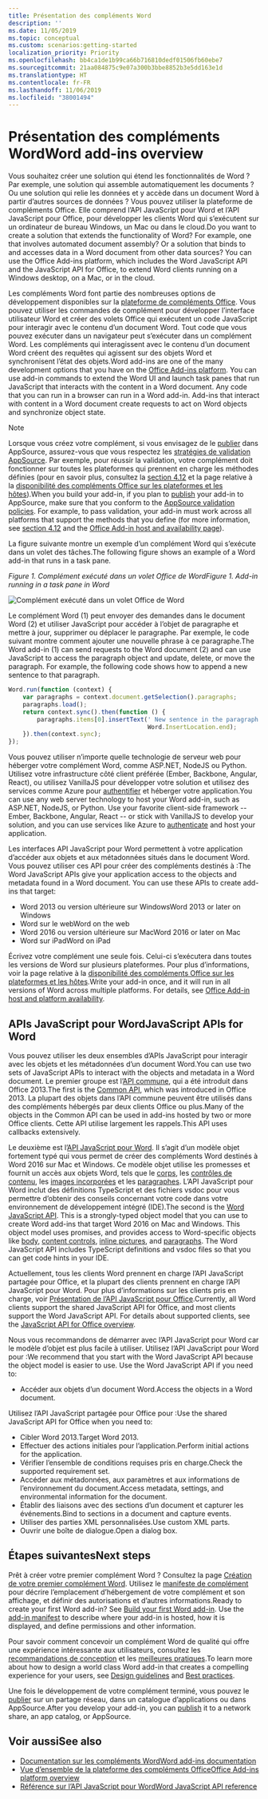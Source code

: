 ```yaml
---
title: Présentation des compléments Word
description: ''
ms.date: 11/05/2019
ms.topic: conceptual
ms.custom: scenarios:getting-started
localization_priority: Priority
ms.openlocfilehash: bb4ca1de1b99ca66b716810dedf01506fb60ebe7
ms.sourcegitcommit: 21aa084875c9e07a300b3bbe8852b3e5dd163e1d
ms.translationtype: HT
ms.contentlocale: fr-FR
ms.lasthandoff: 11/06/2019
ms.locfileid: "38001494"
---
```

# <a name="word-add-ins-overview"></a><span data-ttu-id="51008-102">Présentation des compléments Word</span><span class="sxs-lookup"><span data-stu-id="51008-102">Word add-ins overview</span></span>

<span data-ttu-id="51008-p101">Vous souhaitez créer une solution qui étend les fonctionnalités de Word ? Par exemple, une solution qui assemble automatiquement les documents ? Ou une solution qui relie les données et y accède dans un document Word à partir d’autres sources de données ? Vous pouvez utiliser la plateforme de compléments Office. Elle comprend l’API JavaScript pour Word et l’API JavaScript pour Office, pour développer les clients Word qui s’exécutent sur un ordinateur de bureau Windows, un Mac ou dans le cloud.</span><span class="sxs-lookup"><span data-stu-id="51008-p101">Do you want to create a solution that extends the functionality of Word? For example, one that involves automated document assembly? Or a solution that binds to and accesses data in a Word document from other data sources? You can use the Office Add-ins platform, which includes the Word JavaScript API and the JavaScript API for Office, to extend Word clients running on a Windows desktop, on a Mac, or in the cloud.</span></span>

<span data-ttu-id="51008-p102">Les compléments Word font partie des nombreuses options de développement disponibles sur la [plateforme de compléments Office](../overview/office-add-ins.md). Vous pouvez utiliser les commandes de complément pour développer l’interface utilisateur Word et créer des volets Office qui exécutent un code JavaScript pour interagir avec le contenu d’un document Word. Tout code que vous pouvez exécuter dans un navigateur peut s’exécuter dans un complément Word. Les compléments qui interagissent avec le contenu d’un document Word créent des requêtes qui agissent sur des objets Word et synchronisent l’état des objets.</span><span class="sxs-lookup"><span data-stu-id="51008-p102">Word add-ins are one of the many development options that you have on the [Office Add-ins platform](../overview/office-add-ins.md). You can use add-in commands to extend the Word UI and launch task panes that run JavaScript that interacts with the content in a Word document. Any code that you can run in a browser can run in a Word add-in. Add-ins that interact with content in a Word document create requests to act on Word objects and synchronize object state.</span></span> 

> [!NOTE]
> <span data-ttu-id="51008-p103">Lorsque vous créez votre complément, si vous envisagez de le [publier](../publish/publish.md) dans AppSource, assurez-vous que vous respectez les [stratégies de validation AppSource](/office/dev/store/validation-policies). Par exemple, pour réussir la validation, votre complément doit fonctionner sur toutes les plateformes qui prennent en charge les méthodes définies (pour en savoir plus, consultez la [section 4.12](/office/dev/store/validation-policies#4-apps-and-add-ins-behave-predictably) et la page relative à la [disponibilité des compléments Office sur les plateformes et les hôtes](../overview/office-add-in-availability.md)).</span><span class="sxs-lookup"><span data-stu-id="51008-p103">When you build your add-in, if you plan to [publish](../publish/publish.md) your add-in to AppSource, make sure that you conform to the [AppSource validation policies](/office/dev/store/validation-policies). For example, to pass validation, your add-in must work across all platforms that support the methods that you define (for more information, see [section 4.12](/office/dev/store/validation-policies#4-apps-and-add-ins-behave-predictably) and the [Office Add-in host and availability page](../overview/office-add-in-availability.md)).</span></span>

<span data-ttu-id="51008-113">La figure suivante montre un exemple d’un complément Word qui s’exécute dans un volet des tâches.</span><span class="sxs-lookup"><span data-stu-id="51008-113">The following figure shows an example of a Word add-in that runs in a task pane.</span></span>

<span data-ttu-id="51008-114">*Figure 1. Complément exécuté dans un volet Office de Word*</span><span class="sxs-lookup"><span data-stu-id="51008-114">*Figure 1. Add-in running in a task pane in Word*</span></span>

![Complément exécuté dans un volet Office de Word](../images/word-add-in-show-host-client.png)

<span data-ttu-id="51008-p104">Le complément Word (1) peut envoyer des demandes dans le document Word (2) et utiliser JavaScript pour accéder à l’objet de paragraphe et mettre à jour, supprimer ou déplacer le paragraphe. Par exemple, le code suivant montre comment ajouter une nouvelle phrase à ce paragraphe.</span><span class="sxs-lookup"><span data-stu-id="51008-p104">The Word add-in (1) can send requests to the Word document (2) and can use JavaScript to access the paragraph object and update, delete, or move the paragraph. For example, the following code shows how to append a new sentence to that paragraph.</span></span>

```js
Word.run(function (context) {
    var paragraphs = context.document.getSelection().paragraphs;
    paragraphs.load();
    return context.sync().then(function () {
        paragraphs.items[0].insertText(' New sentence in the paragraph.',
                                       Word.InsertLocation.end);
    }).then(context.sync);
});

```

<span data-ttu-id="51008-p105">Vous pouvez utiliser n’importe quelle technologie de serveur web pour héberger votre complément Word, comme ASP.NET, NodeJS ou Python. Utilisez votre infrastructure côté client préférée (Ember, Backbone, Angular, React), ou utilisez VanillaJS pour développer votre solution et utilisez des services comme Azure pour [authentifier](../develop/overview-authn-authz.md) et héberger votre application.</span><span class="sxs-lookup"><span data-stu-id="51008-p105">You can use any web server technology to host your Word add-in, such as ASP.NET, NodeJS, or Python. Use your favorite client-side framework -- Ember, Backbone, Angular, React -- or stick with VanillaJS to develop your solution, and you can use services like Azure to [authenticate](../develop/overview-authn-authz.md) and host your application.</span></span>

<span data-ttu-id="51008-p106">Les interfaces API JavaScript pour Word permettent à votre application d’accéder aux objets et aux métadonnées situés dans le document Word. Vous pouvez utiliser ces API pour créer des compléments destinés à :</span><span class="sxs-lookup"><span data-stu-id="51008-p106">The Word JavaScript APIs give your application access to the objects and metadata found in a Word document. You can use these APIs to create add-ins that target:</span></span>

* <span data-ttu-id="51008-122">Word 2013 ou version ultérieure sur Windows</span><span class="sxs-lookup"><span data-stu-id="51008-122">Word 2013 or later on Windows</span></span>
* <span data-ttu-id="51008-123">Word sur le web</span><span class="sxs-lookup"><span data-stu-id="51008-123">Word on the web</span></span>
* <span data-ttu-id="51008-124">Word 2016 ou version ultérieure sur Mac</span><span class="sxs-lookup"><span data-stu-id="51008-124">Word 2016 or later on Mac</span></span>
* <span data-ttu-id="51008-125">Word sur iPad</span><span class="sxs-lookup"><span data-stu-id="51008-125">Word on iPad</span></span>

<span data-ttu-id="51008-p107">Écrivez votre complément une seule fois. Celui-ci s’exécutera dans toutes les versions de Word sur plusieurs plateformes. Pour plus d’informations, voir la page relative à la [disponibilité des compléments Office sur les plateformes et les hôtes](../overview/office-add-in-availability.md).</span><span class="sxs-lookup"><span data-stu-id="51008-p107">Write your add-in once, and it will run in all versions of Word across multiple platforms. For details, see [Office Add-in host and platform availability](../overview/office-add-in-availability.md).</span></span>

## <a name="javascript-apis-for-word"></a><span data-ttu-id="51008-128">APIs JavaScript pour Word</span><span class="sxs-lookup"><span data-stu-id="51008-128">JavaScript APIs for Word</span></span>

<span data-ttu-id="51008-129">Vous pouvez utiliser les deux ensembles d’APIs JavaScript pour interagir avec les objets et les métadonnées d’un document Word.</span><span class="sxs-lookup"><span data-stu-id="51008-129">You can use two sets of JavaScript APIs to interact with the objects and metadata in a Word document.</span></span> <span data-ttu-id="51008-130">Le premier groupe est l’[API commune](/javascript/api/office), qui a été introduit dans Office 2013.</span><span class="sxs-lookup"><span data-stu-id="51008-130">The first is the [Common API](/javascript/api/office), which was introduced in Office 2013.</span></span> <span data-ttu-id="51008-131">La plupart des objets dans l’API commune peuvent être utilisés dans des compléments hébergés par deux clients Office ou plus.</span><span class="sxs-lookup"><span data-stu-id="51008-131">Many of the objects in the Common API can be used in add-ins hosted by two or more Office clients.</span></span> <span data-ttu-id="51008-132">Cette API utilise largement les rappels.</span><span class="sxs-lookup"><span data-stu-id="51008-132">This API uses callbacks extensively.</span></span>

<span data-ttu-id="51008-p109">Le deuxième est l’[API JavaScript pour Word](/javascript/api/word). Il s’agit d’un modèle objet fortement typé qui vous permet de créer des compléments Word destinés à Word 2016 sur Mac et Windows. Ce modèle objet utilise les promesses et fournit un accès aux objets Word, tels que le [corps](/javascript/api/word/word.body), les [contrôles de contenu](/javascript/api/word/word.contentcontrol), les [images incorporées](/javascript/api/word/word.inlinepicture) et les [paragraphes](/javascript/api/word/word.paragraph). L’API JavaScript pour Word inclut des définitions TypeScript et des fichiers vsdoc pour vous permettre d’obtenir des conseils concernant votre code dans votre environnement de développement intégré (IDE).</span><span class="sxs-lookup"><span data-stu-id="51008-p109">The second is the [Word JavaScript API](/javascript/api/word). This is a strongly-typed object model that you can use to create Word add-ins that target Word 2016 on Mac and Windows. This object model uses promises, and provides access to Word-specific objects like [body](/javascript/api/word/word.body), [content controls](/javascript/api/word/word.contentcontrol), [inline pictures](/javascript/api/word/word.inlinepicture), and [paragraphs](/javascript/api/word/word.paragraph). The Word JavaScript API includes TypeScript definitions and vsdoc files so that you can get code hints in your IDE.</span></span>

<span data-ttu-id="51008-p110">Actuellement, tous les clients Word prennent en charge l’API JavaScript partagée pour Office, et la plupart des clients prennent en charge l’API JavaScript pour Word. Pour plus d’informations sur les clients pris en charge, voir [Présentation de l’API JavaScript pour Office](../reference/javascript-api-for-office.md).</span><span class="sxs-lookup"><span data-stu-id="51008-p110">Currently, all Word clients support the shared JavaScript API for Office, and most clients support the Word JavaScript API. For details about supported clients, see the [JavaScript API for Office overview](../reference/javascript-api-for-office.md).</span></span>

<span data-ttu-id="51008-p111">Nous vous recommandons de démarrer avec l’API JavaScript pour Word car le modèle d’objet est plus facile à utiliser. Utilisez l’API JavaScript pour Word pour :</span><span class="sxs-lookup"><span data-stu-id="51008-p111">We recommend that you start with the Word JavaScript API because the object model is easier to use. Use the Word JavaScript API if you need to:</span></span>

* <span data-ttu-id="51008-141">Accéder aux objets d’un document Word.</span><span class="sxs-lookup"><span data-stu-id="51008-141">Access the objects in a Word document.</span></span>

<span data-ttu-id="51008-142">Utilisez l’API JavaScript partagée pour Office pour :</span><span class="sxs-lookup"><span data-stu-id="51008-142">Use the shared JavaScript API for Office when you need to:</span></span>

* <span data-ttu-id="51008-143">Cibler Word 2013.</span><span class="sxs-lookup"><span data-stu-id="51008-143">Target Word 2013.</span></span>
* <span data-ttu-id="51008-144">Effectuer des actions initiales pour l’application.</span><span class="sxs-lookup"><span data-stu-id="51008-144">Perform initial actions for the application.</span></span>
* <span data-ttu-id="51008-145">Vérifier l’ensemble de conditions requises pris en charge.</span><span class="sxs-lookup"><span data-stu-id="51008-145">Check the supported requirement set.</span></span>
* <span data-ttu-id="51008-146">Accéder aux métadonnées, aux paramètres et aux informations de l’environnement du document.</span><span class="sxs-lookup"><span data-stu-id="51008-146">Access metadata, settings, and environmental information for the document.</span></span>
* <span data-ttu-id="51008-147">Établir des liaisons avec des sections d’un document et capturer les événements.</span><span class="sxs-lookup"><span data-stu-id="51008-147">Bind to sections in a document and capture events.</span></span>
* <span data-ttu-id="51008-148">Utiliser des parties XML personnalisées.</span><span class="sxs-lookup"><span data-stu-id="51008-148">Use custom XML parts.</span></span>
* <span data-ttu-id="51008-149">Ouvrir une boîte de dialogue.</span><span class="sxs-lookup"><span data-stu-id="51008-149">Open a dialog box.</span></span>

## <a name="next-steps"></a><span data-ttu-id="51008-150">Étapes suivantes</span><span class="sxs-lookup"><span data-stu-id="51008-150">Next steps</span></span>

<span data-ttu-id="51008-p112">Prêt à créer votre premier complément Word ? Consultez la page [Création de votre premier complément Word](word-add-ins.md). Utilisez le [manifeste de complément](../develop/add-in-manifests.md) pour décrire l’emplacement d’hébergement de votre complément et son affichage, et définir des autorisations et d’autres informations.</span><span class="sxs-lookup"><span data-stu-id="51008-p112">Ready to create your first Word add-in? See [Build your first Word add-in](word-add-ins.md). Use the [add-in manifest](../develop/add-in-manifests.md) to describe where your add-in is hosted, how it is displayed, and define permissions and other information.</span></span>

<span data-ttu-id="51008-154">Pour savoir comment concevoir un complément Word de qualité qui offre une expérience intéressante aux utilisateurs, consultez les [recommandations de conception](../design/add-in-design.md) et les [meilleures pratiques](../concepts/add-in-development-best-practices.md).</span><span class="sxs-lookup"><span data-stu-id="51008-154">To learn more about how to design a world class Word add-in that creates a compelling experience for your users, see [Design guidelines](../design/add-in-design.md) and [Best practices](../concepts/add-in-development-best-practices.md).</span></span>

<span data-ttu-id="51008-155">Une fois le développement de votre complément terminé, vous pouvez le [publier](../publish/publish.md) sur un partage réseau, dans un catalogue d’applications ou dans AppSource.</span><span class="sxs-lookup"><span data-stu-id="51008-155">After you develop your add-in, you can [publish](../publish/publish.md) it to a network share, an app catalog, or AppSource.</span></span>

## <a name="see-also"></a><span data-ttu-id="51008-156">Voir aussi</span><span class="sxs-lookup"><span data-stu-id="51008-156">See also</span></span>

* [<span data-ttu-id="51008-157">Documentation sur les compléments Word</span><span class="sxs-lookup"><span data-stu-id="51008-157">Word add-ins documentation</span></span>](index.md)
* [<span data-ttu-id="51008-158">Vue d’ensemble de la plateforme des compléments Office</span><span class="sxs-lookup"><span data-stu-id="51008-158">Office Add-ins platform overview</span></span>](../overview/office-add-ins.md)
* [<span data-ttu-id="51008-159">Référence sur l’API JavaScript pour Word</span><span class="sxs-lookup"><span data-stu-id="51008-159">Word JavaScript API reference</span></span>](/office/dev/add-ins/reference/overview/word-add-ins-reference-overview)
